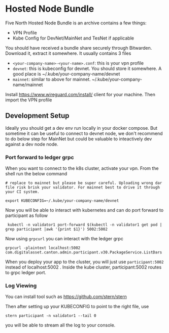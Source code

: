 # Hosted Node Bundle

Five North Hosted Node Bundle is an archive contains a few things:

- VPN Profile
- Kube Config for DevNet/MainNet and TesNet if applicable

You should have received a bundle share securely through Bitwarden. Download it, extract it somewhere. It usually contains 3 files

- `<your-company-name>-<your-name>.conf`: this is your vpn profile
- `devnet`: this is kubeconfig for devnet. You should store it somewhere. A good place is ~/.kube/your-company-name/devnet
- `mainnet`: similar to above for mainnet. ~/.kube/your-company-name/mainnet

Install https://www.wireguard.com/install/ client for your machine. Then import the VPN profile

## Development Setup

Ideally you should get a dev env run locally in your docker compose. But sometime it can be useful to connect to devnet node, we don't recommend to do below step for MainNet but could be valuable to inteactively dev against a dev node node. 

### Port forward to ledger grpc 

When you want to connect to the k8s cluster, activate your vpn. From the shell run the below command

```
# replace to mainnet but please be super careful. Uploading wrong dar file risk brisk your validator. For mainnet best to drive it through your CI system. 

export KUBECONFIG=~/.kube/your-company-name/devnet
```

Now you will be able to interact with kubernetes and can do port forward to participant as follow

```
 kubectl -n validator1 port-forward $(kubectl -n validator1 get pod | grep participant |awk '{print $1}') 5002:5002
```

Now using `grpcurl` you can interact with the ledger grpc 

```
grpcurl -plaintext localhost:5002 com.digitalasset.canton.admin.participant.v30.PackageService.ListDars
```

When you deploy your app to the cluster, you will just use `participant:5002` instead of  localhost:5002 . Inside the kube cluster, participant:5002 routes to grpc ledger port.

### Log Viewing

You can install tool such as https://github.com/stern/stern

Then after setting up your KUBECONFIG to point to the right file, use

```
stern participant -n validator1 --tail 0
```

you will be able to stream all the log to your console.
